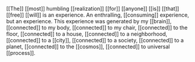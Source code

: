 [[The]] [[most]] humbling [[realization]] [[for]] [[anyone]] [[is]] [[that]] [[free]] [[will]] is an experience. An enthralling, [[consuming]] experience, but an experience. This experience was generated by my [[brain]],  [[connected]] to my body, [[connected]] to my chair, [[connected]] to the floor, [[connected]] to a house, [[connected]] to a neighborhood, [[connected]] to a [[city]], [[connected]] to a society, [[connected]] to a planet, [[connected]] to the [[cosmos]], [[connected]] to universal [[process]].